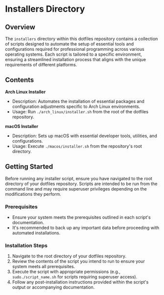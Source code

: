 # Installers Directory

## Overview

The `installers` directory within this dotfiles repository contains a collection of scripts designed to automate the setup of essential tools and configurations required
 for professional programming across various operating systems. Each script is tailored to a specific environment, ensuring a streamlined installation process that aligns
 with the unique requirements of different platforms.

## Contents

**Arch Linux Installer**
 - Description: Automates the installation of essential packages and configuration adjustments specific to Arch Linux environments.
 - Usage: Run `./arch_linux/installer.sh` from the root of the dotfiles repository.

**macOS Installer**
 - Description: Sets up macOS with essential developer tools, utilities, and configurations.
 - Usage: Execute `./macos/installer.sh` from the repository's root directory.

## Getting Started

Before running any installer script, ensure you have navigated to the root directory of your dotfiles repository. Scripts are intended to be run from the command line and
 may require superuser privileges depending on the modifications they perform.

### Prerequisites

- Ensure your system meets the prerequisites outlined in each script's documentation.
- It's recommended to back up any important data before proceeding with automated installations.

### Installation Steps

1. Navigate to the root directory of your dotfiles repository.
2. Review the contents of the script you intend to run to ensure your system meets all prerequisites.
3. Execute the script with appropriate permissions (e.g., `sudo./script_name.sh` for scripts requiring superuser access).
4. Follow any post-installation instructions provided within the script's output or accompanying documentation.
